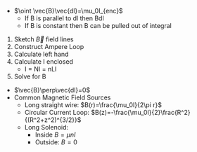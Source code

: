  - $\oint \vec{B}\vec{dl}=\mu_0I_{enc}$
	 - If B is parallel to dl then Bdl
	 - If B is constant then B can be pulled out of integral
1. Sketch $\vec{B}$ field lines
2. Construct Ampere Loop
3. Calculate left hand
4. Calculate I enclosed
	- I = NI = nLI
5. Solve for B
-  $\vec{B}\perp\vec{dl}=0$
- Common Magnetic Field Sources
	- Long straight wire: $B(r)=\frac{\mu_0I}{2\pi r}$
	- Circular Current Loop: $B(z)=-\frac{\mu_0I}{2}\frac{R^2}{(R^2+z^2)^{3/2}}$
	- Long Solenoid: 
		- Inside $B=\mu n I$
		- Outside: $B=0$